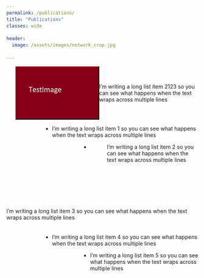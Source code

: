 ```yaml
---
permalink: /publications/
title: "Publications"
classes: wide

header:
  image: /assets/images/network_crop.jpg

---
```


[comment]: <> (recommended format for thumbnails: 220 x 140 )
[comment]: <> (https://mmistakes.github.io/minimal-mistakes/docs/utility-classes/)
[comment]: <> (https://techforluddites.com/replacing-list-bullets-with-images-using-css/)

<ul>
   <li style="display: flex; justify-content: center; align-items: center">
      <img src='/assets/images/thumb.jpg' style=""/>
      <p> I’m writing a long list item 2123 so you can see what happens when the text wraps across multiple lines </p>
   </li>
</ul>


<ul style="list-style-image: url('/assets/images/thumb.jpg'); padding-left: 120px;">
<li>I’m writing a long list item 1 so you can see what happens when the text wraps across multiple lines</li>
</ul>

<ul style="list-style-image: url('/assets/images/thumb.jpg'); padding-left: 220px">
<li style="background: url('/assets/images/thumb.jpg') no-repeat left top right bottom; height: 154px; padding-left: 44px;">
I’m writing a long list item 2 so you can see what happens when the text wraps across multiple lines</li>
</ul>



<ul style="list-style-type: none; padding: 0; margin: 0;">
<li style="padding-bottom: 20px;">I’m writing a long list item 3 so you can see what happens when the text wraps across multiple lines</li>
</ul>

<ul style="list-style-image: url('/assets/images/thumb.jpg'); padding-left: 120px;">
<li>I’m writing a long list item 4 so you can see what happens when the text wraps across multiple lines</li>
</ul>

<ul style="list-style-image: url('/assets/images/thumb.jpg'); padding-left: 220px;">
<li>I’m writing a long list item 5 so you can see what happens when the text wraps across multiple lines</li>
</ul>


[comment]: <> (TODO: nicer, nicer slides, master thesis, bachelor thesis, all with thumbnails, link to git, download)


[comment]: <> (output: )

[comment]: <> (  html_document:)

[comment]: <> (     css: /assets/css/bulletpts.css)

[comment]: <> (     self_contained: no)
